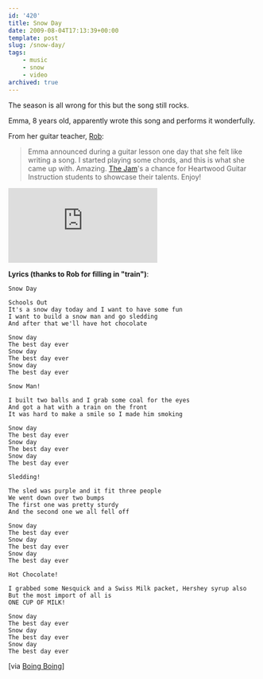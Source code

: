 ```yaml
---
id: '420'
title: Snow Day
date: 2009-08-04T17:13:39+00:00
template: post
slug: /snow-day/
tags:
    - music
    - snow
    - video
archived: true
---
```


The season is all wrong for this but the song still rocks.

Emma, 8 years old, apparently wrote this song and performs it wonderfully.

From her guitar teacher, [Rob](http://www.heartwoodguitar.com/WordPressBlog/):

> Emma announced during a guitar lesson one day that she felt like writing a
> song. I started playing some chords, and this is what she came up with.
> Amazing. [The Jam](http://www.heartwoodguitar.com/2009springcsjvids.htm)'s a
> chance for Heartwood Guitar Instruction students to showcase their talents.
> Enjoy!

<iframe src="https://www.youtube.com/embed/kUPL5j9zmoc?rel=0" frameborder="0" allow="autoplay; encrypted-media" allowfullscreen></iframe>

**Lyrics (thanks to Rob for filling in "train")**:

```
Snow Day

Schools Out
It's a snow day today and I want to have some fun
I want to build a snow man and go sledding
And after that we'll have hot chocolate

Snow day
The best day ever
Snow day
The best day ever
Snow day
The best day ever

Snow Man!

I built two balls and I grab some coal for the eyes
And got a hat with a train on the front
It was hard to make a smile so I made him smoking

Snow day
The best day ever
Snow day
The best day ever
Snow day
The best day ever

Sledding!

The sled was purple and it fit three people
We went down over two bumps
The first one was pretty sturdy
And the second one we all fell off

Snow day
The best day ever
Snow day
The best day ever
Snow day
The best day ever

Hot Chocolate!

I grabbed some Nesquick and a Swiss Milk packet, Hershey syrup also
But the most import of all is
ONE CUP OF MILK!

Snow day
The best day ever
Snow day
The best day ever
Snow day
The best day ever
```

\[via
[Boing Boing](http://www.boingboing.net/2009/08/03/snow-day-by-emma-8-y.html)\]
